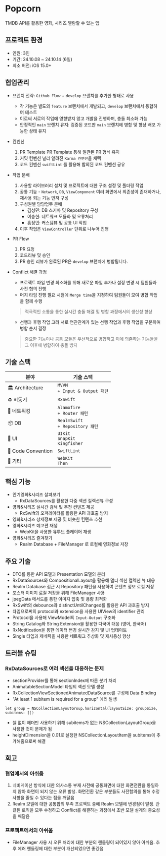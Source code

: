 # Popcorn
TMDB API를 활용한 영화, 시리즈 열람할 수 있는 앱

## 프로젝트 환경
- 인원: 3인
- 기간: 24.10.08 ~ 24.10.14 (6일)
- 최소 버전: iOS 15.0+

## 협업관리

- 브랜치 전략: `Github Flow` + `develop` 브랜치를 추가한 형태로 사용
    - 각 기능은 별도의 `feature` 브랜치에서 개발되고, `develop` 브랜치에서 통합하여 테스트
    - 이로써 서로의 작업에 영향받지 않고 개발을 진행하며, 충돌 최소화 가능
    - 안정적인 `main` 브랜치 유지: 검증된 코드만 `main` 브랜치에 병합 및 항상 배포 가능한 상태 유지

- 컨벤션
    1. PR Template
    PR Template 통해 일관된 PR 형식 유지 
    2. 커밋 컨벤션
        널리 알려진 `Karma 컨벤션`을 채택
    3. 코드 컨벤션
        `swiftLint` 를 활용해 합의된 코드 컨벤션 공유
        
- 작업 분배
    1. 사용할 라이브러리 설치 및 프로젝트에 대한 구조 설정 및 폴더링 작업
    2. 공통 기능 - `Network`, `DB`, `ViewComponent`
    여러 화면에서 의존성이 존재하거나, 재사용 되는 기능 먼저 구성
    3. 구성원별 담당업무 분배
        - 김성민: DB 스키마 및 Repository 구성
        - 이승현: 네트워크 모듈화 및 오류처리
        - 홍정민: 커스텀뷰 및 공통 UI 작업
    3. 이후 작업은 `ViewController` 단위로 나누어 진행
    
- PR Flow
    1. PR 요청
    2. 코드리뷰 및 승인
    3. PR 승인
        리뷰가 완료된 PR은 `develop` 브랜치에 병합됩니다.

- Conflict 해결 과정
     - 프로젝트 파일 변경 최소화를 위해 새로운 파일 추가나 설정 변경 시 팀원들과 사전 협의 진행
    - 머지 타임 진행
    필요 시점에 `Merge time`을 지정하여 팀원들이 모여 병합 작업을 함께 수행
     > 적극적인 소통을 통한 실시간 충돌 해결 및 병합 과정에서의 생산성 향상
    - 선행과 후행 작업 고려
        서로 연관관계가 있는 선행 작업과 후행 작업을 구분하여 병합 순서 결정
     >  중요한 기능이나 공통 모듈은 우선적으로 병합하고 이에 의존하는 기능들을 그 이후에 병합하여 충돌 방지


## 기술 스택

| 분야               | 기술 스택                                  |
|--------------------|-------------------------------------------|
| 🏛️ Architecture     | `MVVM`<br>`+ Input & Output 패턴`         |
| ♻️ 비동기            | `RxSwift`                                 |
| 📡 네트워킹          | `Alamofire`<br>`+ Router 패턴`            |
| 📦 DB              | `RealmSwift`<br>`+ Repository 패턴`        |
| 🎨 UI              | `UIKit`<br>`SnapKit`<br>`Kingfisher`       |
| 📝 Code Convention | `SwiftLint`                               |
| 🎸 기타             | `WebKit`<br>`Then`                        |

## 핵심 기능
- 인기영화&시리즈 살펴보기
    - RxDataSources를 활용한 다중 섹션 컬렉션뷰 구성
 - 영화&시리즈 실시간 검색 및 추천 컨텐츠 제공
     - RxSwift의 오퍼레이터를 활용한 API 과호출 방지
  - 영화&시리즈 상세정보 제공 및 비슷한 컨텐츠 추천
  - 영화&시리즈 예고편 재생
      - WebKit을 사용한 유투브 플레이어 재생
  - 영화&시리즈 즐겨찾기
      - Realm Database + FileManager 로 로컬에 영화정보 저장

## 주요 기술
- DTO를 통한 API 모델과 Presentation 모델의 분리
- RxDataSources와 CompositionalLayout을 활용해 멀티 섹션 컬렉션 뷰 대응
- Realm Database 접근 시 Repository 패턴을 사용하여 콘텐츠 정보 로컬 저장
- 포스터 이미지 로컬 저장을 위해 FileManager 사용
- jpegData 메서드를 통한 이미지 압축 및 용량 최적화
- RxSwift의 debounce와 distinctUntilChanged를 활용한 API 과호출 방지
- 타입으로써의 protocol과 extension을 사용한 UIView의 identifier 관리
- Protocol을 사용해 ViewModel의 `Input-Output` 구조화
- String Catalog와 String Extension을 활용한 다국어 대응 (영어, 한국어)
- RxNotification을 통한 데이터 변경 실시간 감지 및 UI 업데이트
- Single 타입과 제네릭을 사용한 네트워크 추상화 및 재사용성 향상


## 트러블 슈팅
  ### RxDataSources로 여러 섹션을 대응하는 문제
 - sectionProvider를 통해 sectionIndex에 따른 분기 처리
 - AnimatableSectionModel 타입의 섹션 모델 생성
 - RxCollectionViewSectionedAnimatedDataSource를 구성해 Data Binding
 - "At least 1 subitem is required for a group" 에러 발생
```
let group = NSCollectionLayoutGroup.horizontal(layoutSize: groupSize, subitems: [])
```
 - 셀 없이 헤더만 사용하기 위해 subitems가 없는 NSCollectionLayoutGroup을 사용한 것이 문제가 됨
 - heightDimension을 0.01로 설정한 NSCollectionLayoutItem을 subitems에 추가해줌으로써 해결
 
 
 
## 회고
 
 ### 협업에서의 아쉬움
 1. 네비게이션 방식에 대한 의사소통 부재
 사전에 공통화면에 대한 화면전환을 통일하지 않아 화면이 되지 않는 오류 발생. 화면전환 같은 부분들도 사전합의를 통해 수정사항을 줄일 수 있다는 점을 깨달음
 2. Realm 모델에 대한 공통합의 부족
프로젝트 중에 Realm 모델에 변경점이 발생. 관련된 로직을 모두 수정하고 Conflict를 해결하는 과정에서 초반 모델 설계의 중요성을 깨달음

### 프로젝트에서의 아쉬움
- FileManager 사용 시 오류 처리에 대한 부분의 핸들링이 되어있지 않아 아쉬움. 추후 에러 핸들링에 대한 부분이 개선되었으면 좋겠음
